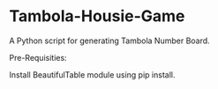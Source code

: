 # Tambola-Housie-Game
A Python script for generating Tambola Number Board.

Pre-Requisities:

Install BeautifulTable module using pip install.
